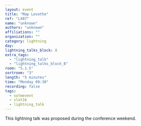 ```yaml
---
layout: event
title: "Map Lesotho"
ref: "LX07"
name: "unknown"
authors: "unknown"
affiliations: ""
organization: ""
category: lightning
day: 
lightning_talks_block: 8
extra_tags:
  - "lightning_talk"
  - "lightning_talks_block_8"
room: "S.1.5"
sortroom: "3"
length: "5 minutes"
time: "Monday 09:30"
recording: false
tags:
  - sotmevent
  - slot16
  - lightning_talk
---
```

This lightning talk was proposed during the conference weekend.